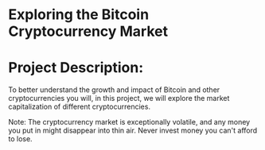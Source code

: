# Exploring the Bitcoin Cryptocurrency Market

# Project Description:

To better understand the growth and impact of Bitcoin and other cryptocurrencies you will, in this project, we will explore the market capitalization of different cryptocurrencies.

Note: The cryptocurrency market is exceptionally volatile, and any money you put in might disappear into thin air. Never invest money you can't afford to lose.
